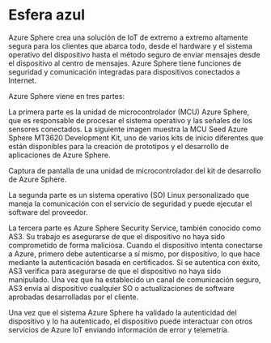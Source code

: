 # Esfera azul
Azure Sphere crea una solución de IoT de extremo a extremo altamente segura para los clientes que abarca todo, desde el hardware y el sistema operativo del dispositivo hasta el método seguro de enviar mensajes desde el dispositivo al centro de mensajes. Azure Sphere tiene funciones de seguridad y comunicación integradas para dispositivos conectados a Internet.

Azure Sphere viene en tres partes:

La primera parte es la unidad de microcontrolador (MCU) Azure Sphere, que es responsable de procesar el sistema operativo y las señales de los sensores conectados. La siguiente imagen muestra la MCU Seed Azure Sphere MT3620 Development Kit, uno de varios kits de inicio diferentes que están disponibles para la creación de prototipos y el desarrollo de aplicaciones de Azure Sphere.

Captura de pantalla de una unidad de microcontrolador del kit de desarrollo de Azure Sphere.

La segunda parte es un sistema operativo (SO) Linux personalizado que maneja la comunicación con el servicio de seguridad y puede ejecutar el software del proveedor.

La tercera parte es Azure Sphere Security Service, también conocido como AS3. Su trabajo es asegurarse de que el dispositivo no haya sido comprometido de forma maliciosa. Cuando el dispositivo intenta conectarse a Azure, primero debe autenticarse a sí mismo, por dispositivo, lo que hace mediante la autenticación basada en certificados. Si se autentica con éxito, AS3 verifica para asegurarse de que el dispositivo no haya sido manipulado. Una vez que ha establecido un canal de comunicación seguro, AS3 envía al dispositivo cualquier SO o actualizaciones de software aprobadas desarrolladas por el cliente.

Una vez que el sistema Azure Sphere ha validado la autenticidad del dispositivo y lo ha autenticado, el dispositivo puede interactuar con otros servicios de Azure IoT enviando información de error y telemetría.
